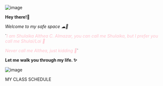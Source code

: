 ![image](https://i.pinimg.com/originals/b5/d5/78/b5d57815b449355dac7978970267632b.jpg)


**Hey there!👋**

*Welcome to my safe space ☁🍃*

`<span style="color: pink">*I am Shulaika Althea C. Almazar, you can call me Shulaika, but I prefer you call me Shulai/Lai 💐*</span>

<span style="color: pink">*Never call me Althea, just kidding 🤭*</span>`

**Let me walk you through my life. ✨**

![image](https://i.pinimg.com/originals/2e/16/5c/2e165c7520e1c75db5f00687e834677a.jpg)

<span style="color:darkpink">MY CLASS SCHEDULE</span>
